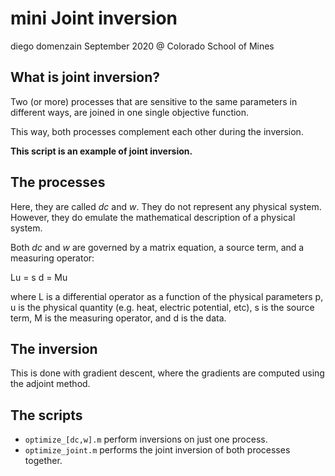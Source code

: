 # mini Joint inversion
diego domenzain
September 2020 @ Colorado School of Mines

## What is joint inversion?

Two (or more) processes that are sensitive to the same parameters in different ways, are joined in one single objective function.

This way, both processes complement each other during the inversion.

__This script is an example of joint inversion.__

## The processes

Here, they are called _dc_ and _w_. They do not represent any physical system. However, they do emulate the mathematical description of a physical system.

Both _dc_ and _w_ are governed by a matrix equation, a source term, and a measuring operator:

Lu = s
d = Mu

where L is a differential operator as a function of the physical parameters p, u is the physical quantity (e.g. heat, electric potential, etc), s is the source term, M is the measuring operator, and d is the data.

## The inversion

This is done with gradient descent, where the gradients are computed using the adjoint method. 

## The scripts

* ```optimize_[dc,w].m``` perform inversions on just one process.
* ```optimize_joint.m``` performs the joint inversion of both processes together.